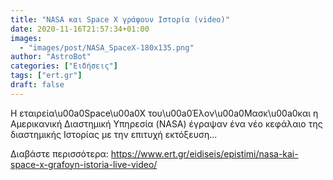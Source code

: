 ```yaml
---
title: "NASA και Space X γράφουν Ιστορία (video)"
date: 2020-11-16T21:57:34+01:00
images:
  - "images/post/NASA_SpaceX-180x135.png"
author: "AstroBot"
categories: ["Ειδήσεις"]
tags: ["ert.gr"]
draft: false
---
```


Η εταιρεία\u00a0Space\u00a0X του\u00a0Έλον\u00a0Μασκ\u00a0και η Αμερικανική Διαστημική Υπηρεσία (NASA) έγραψαν ένα νέο κεφάλαιο της διαστημικής Ιστορίας με την επιτυχή εκτόξευση...

Διαβάστε περισσότερα: https://www.ert.gr/eidiseis/epistimi/nasa-kai-space-x-grafoyn-istoria-live-video/
